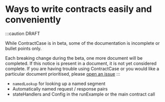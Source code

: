 # Ways to write contracts easily and conveniently

:::caution DRAFT

While ContractCase is in beta, some of the documentation is incomplete or bullet points only.

Each breaking change during the beta, one more document will be completed. If this notice is present in a document, it is not yet considered complete. If you are having trouble using ContractCase or you would like a particular document prioritised, please [open an issue](https://github.com/case-contract-testing/case/issues/new)
:::

- `namedLookup` for looking up a named segment
- Automatically named request / response pairs
- stateHandlers and Config in the runExample or the main contract call
